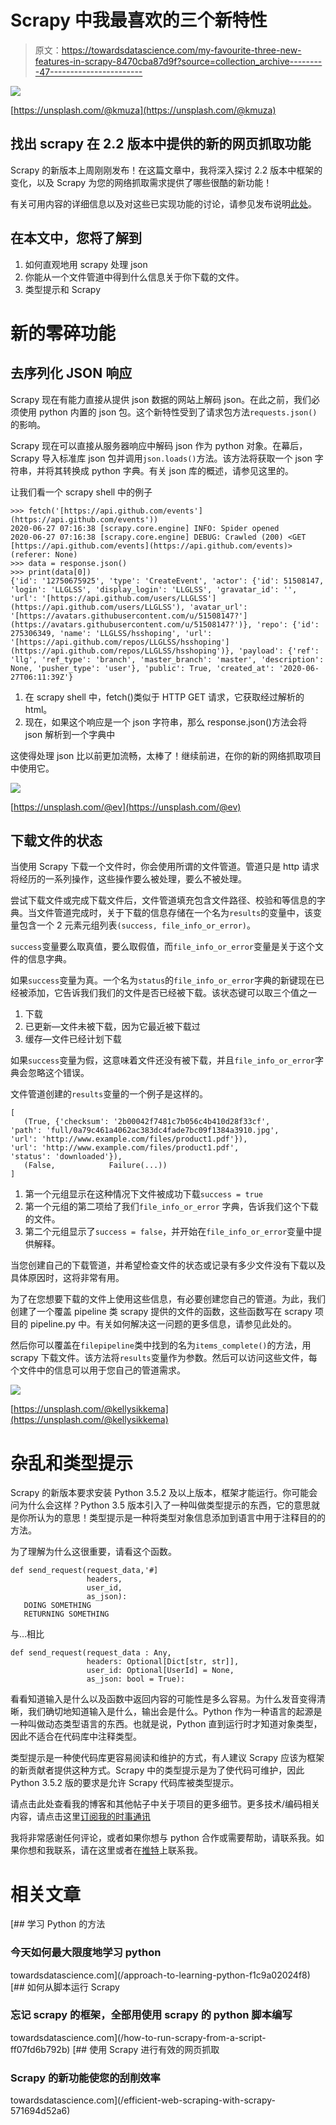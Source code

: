 # Scrapy 中我最喜欢的三个新特性

> 原文：<https://towardsdatascience.com/my-favourite-three-new-features-in-scrapy-8470cba87d9f?source=collection_archive---------47----------------------->

![](img/9282011d3141b03e34d195fd570a4dc0.png)

[https://unsplash.com/@kmuza](https://unsplash.com/@kmuza)

## 找出 scrapy 在 2.2 版本中提供的新的网页抓取功能

Scrapy 的新版本上周刚刚发布！在这篇文章中，我将深入探讨 2.2 版本中框架的变化，以及 Scrapy 为您的网络抓取需求提供了哪些很酷的新功能！

有关可用内容的详细信息以及对这些已实现功能的讨论，请参见发布说明[此处](https://docs.scrapy.org/en/latest/news.html)。

## 在本文中，您将了解到

1.  如何直观地用 scrapy 处理 json
2.  你能从一个文件管道中得到什么信息关于你下载的文件。
3.  类型提示和 Scrapy

# 新的零碎功能

## 去序列化 JSON 响应

Scrapy 现在有能力直接从提供 json 数据的网站上解码 json。在此之前，我们必须使用 python 内置的 json 包。这个新特性受到了请求包方法`requests.json()`的影响。

Scrapy 现在可以直接从服务器响应中解码 json 作为 python 对象。在幕后，Scrapy 导入标准库 json 包并调用`json.loads()`方法。该方法将获取一个 json 字符串，并将其转换成 python 字典。有关 json 库的概述，请参见这里的。

让我们看一个 scrapy shell 中的例子

```
>>> fetch('[https://api.github.com/events'](https://api.github.com/events'))
2020-06-27 07:16:38 [scrapy.core.engine] INFO: Spider opened
2020-06-27 07:16:38 [scrapy.core.engine] DEBUG: Crawled (200) <GET [https://api.github.com/events](https://api.github.com/events)> (referer: None)
>>> data = response.json()
>>> print(data[0])
{'id': '12750675925', 'type': 'CreateEvent', 'actor': {'id': 51508147, 'login': 'LLGLSS', 'display_login': 'LLGLSS', 'gravatar_id': '', 'url': '[https://api.github.com/users/LLGLSS'](https://api.github.com/users/LLGLSS'), 'avatar_url': '[https://avatars.githubusercontent.com/u/51508147?'](https://avatars.githubusercontent.com/u/51508147?')}, 'repo': {'id': 275306349, 'name': 'LLGLSS/hsshoping', 'url': '[https://api.github.com/repos/LLGLSS/hsshoping'](https://api.github.com/repos/LLGLSS/hsshoping')}, 'payload': {'ref': 'llg', 'ref_type': 'branch', 'master_branch': 'master', 'description': None, 'pusher_type': 'user'}, 'public': True, 'created_at': '2020-06-27T06:11:39Z'}
```

1.  在 scrapy shell 中，fetch()类似于 HTTP GET 请求，它获取经过解析的 html。
2.  现在，如果这个响应是一个 json 字符串，那么 response.json()方法会将 json 解析到一个字典中

这使得处理 json 比以前更加流畅，太棒了！继续前进，在你的新的网络抓取项目中使用它。

![](img/e4d2ded473b1e55a438759ddcf4c4993.png)

[https://unsplash.com/@ev](https://unsplash.com/@ev)

## 下载文件的状态

当使用 Scrapy 下载一个文件时，你会使用所谓的文件管道。管道只是 http 请求将经历的一系列操作，这些操作要么被处理，要么不被处理。

尝试下载文件或完成下载文件后，文件管道填充包含文件路径、校验和等信息的字典。当文件管道完成时，关于下载的信息存储在一个名为`results`的变量中，该变量包含一个 2 元素元组列表`(success, file_info_or_error)`。

`success`变量要么取真值，要么取假值，而`file_info_or_error`变量是关于这个文件的信息字典。

如果`success`变量为真。一个名为`status`的`file_info_or_error`字典的新键现在已经被添加，它告诉我们我们的文件是否已经被下载。该状态键可以取三个值之一

1.  下载
2.  已更新—文件未被下载，因为它最近被下载过
3.  缓存—文件已经计划下载

如果`success`变量为假，这意味着文件还没有被下载，并且`file_info_or_error`字典会忽略这个错误。

文件管道创建的`results`变量的一个例子是这样的。

```
[
   (True, {'checksum': '2b00042f7481c7b056c4b410d28f33cf',             'path': 'full/0a79c461a4062ac383dc4fade7bc09f1384a3910.jpg',             'url': 'http://www.example.com/files/product1.pdf'}),             'url': 'http://www.example.com/files/product1.pdf',             'status': 'downloaded'}),           
   (False,            Failure(...))
]
```

1.  第一个元组显示在这种情况下文件被成功下载`success = true`
2.  第一个元组的第二项给了我们`file_info_or_error` 字典，告诉我们这个下载的文件。
3.  第二个元组显示了`success = false`，并开始在`file_info_or_error`变量中提供解释。

当您创建自己的下载管道，并希望检查文件的状态或记录有多少文件没有下载以及具体原因时，这将非常有用。

为了在您想要下载的文件上使用这些信息，有必要创建您自己的管道。为此，我们创建了一个覆盖 pipeline 类 scrapy 提供的文件的函数，这些函数写在 scrapy 项目的 pipeline.py 中。有关如何解决这一问题的更多信息，请参见此处的。

然后你可以覆盖在`filepipeline`类中找到的名为`items_complete()`的方法，用 scrapy 下载文件。该方法将`results`变量作为参数。然后可以访问这些文件，每个文件中的信息可以用于您自己的管道需求。

![](img/8b73ac743984b8631e43a887c05015a5.png)

[https://unsplash.com/@kellysikkema](https://unsplash.com/@kellysikkema)

# 杂乱和类型提示

Scrapy 的新版本要求安装 Python 3.5.2 及以上版本，框架才能运行。你可能会问为什么会这样？Python 3.5 版本引入了一种叫做类型提示的东西，它的意思就是你所认为的意思！类型提示是一种将类型对象信息添加到语言中用于注释目的的方法。

为了理解为什么这很重要，请看这个函数。

```
def send_request(request_data,'#]
                 headers,
                 user_id,
                 as_json):
   DOING SOMETHING
   RETURNING SOMETHING
```

与…相比

```
def send_request(request_data : Any,
                 headers: Optional[Dict[str, str]],
                 user_id: Optional[UserId] = None,
                 as_json: bool = True):
```

看看知道输入是什么以及函数中返回内容的可能性是多么容易。为什么发音变得清晰，我们确切地知道输入是什么，输出会是什么。Python 作为一种语言的起源是一种叫做动态类型语言的东西。也就是说，Python 直到运行时才知道对象类型，因此不适合在代码库中注释类型。

类型提示是一种使代码库更容易阅读和维护的方式，有人建议 Scrapy 应该为框架的新贡献者提供这种方式。Scrapy 中的类型提示是为了使代码可维护，因此 Python 3.5.2 版的要求是允许 Scrapy 代码库被类型提示。

请点击此处查看我的博客和其他帖子中关于项目的更多细节。更多技术/编码相关内容，请点击这里[订阅我的时事通讯](https://aaronsmith.substack.com/p/coming-soon?r=6yuie&utm_campaign=post&utm_medium=web&utm_source=copy)

我将非常感谢任何评论，或者如果你想与 python 合作或需要帮助，请联系我。如果你想和我联系，请在这里或者在[推特](http://www.twitter.com/@aaronsmithdev)上联系我。

# 相关文章

[](/approach-to-learning-python-f1c9a02024f8) [## 学习 Python 的方法

### 今天如何最大限度地学习 python

towardsdatascience.com](/approach-to-learning-python-f1c9a02024f8) [](/how-to-run-scrapy-from-a-script-ff07fd6b792b) [## 如何从脚本运行 Scrapy

### 忘记 scrapy 的框架，全部用使用 scrapy 的 python 脚本编写

towardsdatascience.com](/how-to-run-scrapy-from-a-script-ff07fd6b792b) [](/efficient-web-scraping-with-scrapy-571694d52a6) [## 使用 Scrapy 进行有效的网页抓取

### Scrapy 的新功能使您的刮削效率

towardsdatascience.com](/efficient-web-scraping-with-scrapy-571694d52a6)